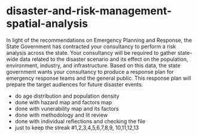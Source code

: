 # disaster-and-risk-management-spatial-analysis
In light of the recommendations on Emergency Planning and Response, the State Government has contracted your consultancy to perform a risk analysis across the state. Your consultancy will be required to gather state-wide data related to the disaster scenario and its effect on the population, environment, industry, and infrastructure. Based on this data, the state government wants your consultancy to produce a response plan for emergency response teams and the general public. This response plan will prepare the target audiences for future disaster events.

- do age distribution and population density
- done with hazard map and factors map
- done with vunerability map and its factors
- done with methodology and lit review
- done with individual reflections and checking the file
- just to keep the streak #1,2,3,4,5,6,7,8,9, 10,11,12,13



